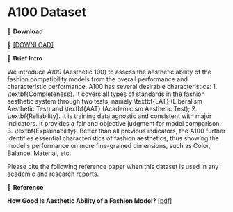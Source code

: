 # A100 Dataset


🖤 **Download**

🍒 [[DOWNLOAD]](https://hkaidlab-my.sharepoint.com/:u:/g/personal/xingxingzou_aidlab_hk/EShVuNwY6_hNh5RfQwzCEScBTTHDQ6vV31RyNJjzSJYTYg?e=lSYYKY)

🖤 **Brief Intro**

We introduce *A100* (Aesthetic 100) to assess the aesthetic ability of the fashion compatibility models from the overall performance and characteristic performance.
A100 has several desirable characteristics: 1. \textbf{Completeness}. It covers all types of standards in the fashion aesthetic system through two tests, namely \textbf{LAT} (Liberalism Aesthetic Test) and \textbf{AAT} (Academicism Aesthetic Test);
2. \textbf{Reliability}. It is training data agnostic and consistent with major indicators. It provides a fair and objective judgment for model comparison.
3. \textbf{Explainability}. Better than all previous indicators, the A100 further identifies essential characteristics of fashion aesthetics, thus showing the model's performance on more fine-grained dimensions, such as Color, Balance, Material, etc.

Please cite the following reference paper when this dataset is used in any academic and research reports.

🖤 **Reference**

**How Good Is Aesthetic Ability of a Fashion Model?** [[pdf]]()

```bib

```

